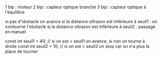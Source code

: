 1 bip : moteur
2 bip : capteur optique branché
3 bip : capteur optique à l'équilibre

si pas d'obstacle on avance
si la distance ultrason est inférieure à seuil1 : on contourne l'obstacle
si la distance ultrason est inférieure à seuil2 : passage en manuel

  const int seuil1 = 40;  // si on est > seuil1 on avance, si non on tourne à droite
  const int seuil2 = 10;  // si on est < seuil2 on stop car on n'a plus la place de tourner

